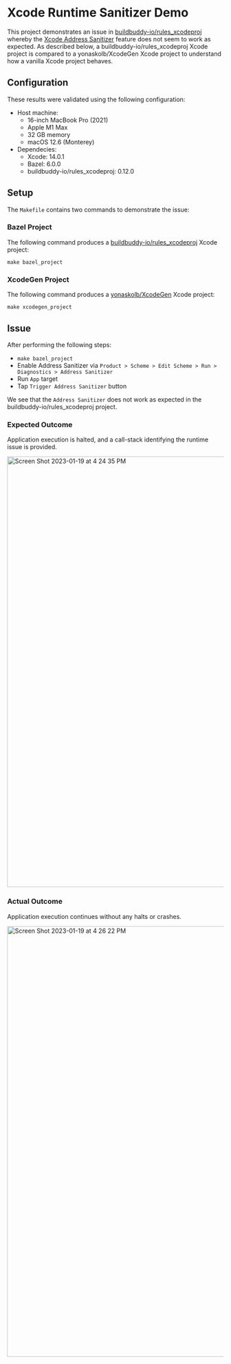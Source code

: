 # Xcode Runtime Sanitizer Demo

This project demonstrates an issue in [buildbuddy-io/rules_xcodeproj](https://github.com/buildbuddy-io/rules_xcodeproj) whereby the [Xcode Address Sanitizer](https://developer.apple.com/documentation/xcode/diagnosing-memory-thread-and-crash-issues-early) feature does not seem to work as expected. As described below, a buildbuddy-io/rules_xcodeproj Xcode project is compared to a yonaskolb/XcodeGen Xcode project to understand how a vanilla Xcode project behaves.

## Configuration

These results were validated using the following configuration:

- Host machine:
    - 16-inch MacBook Pro (2021)
    - Apple M1 Max
    - 32 GB memory
    - macOS 12.6 (Monterey)
- Dependecies:
    - Xcode: 14.0.1
    - Bazel: 6.0.0
    - buildbuddy-io/rules_xcodeproj: 0.12.0

## Setup

The `Makefile` contains two commands to demonstrate the issue:

### Bazel Project

The following command produces a [buildbuddy-io/rules_xcodeproj](https://github.com/buildbuddy-io/rules_xcodeproj) Xcode project:
```
make bazel_project
```

### XcodeGen Project

The following command produces a [yonaskolb/XcodeGen](https://github.com/yonaskolb/XcodeGen) Xcode project:
```
make xcodegen_project
```

## Issue

After performing the following steps:
- `make bazel_project`
- Enable Address Sanitizer via `Product > Scheme > Edit Scheme > Run > Diagnostics > Address Sanitizer`
- Run `App` target
- Tap `Trigger Address Sanitizer` button

We see that the `Address Sanitizer` does not work as expected in the buildbuddy-io/rules_xcodeproj project.

### Expected Outcome

Application execution is halted, and a call-stack identifying the runtime issue is provided.

<img width="1000" alt="Screen Shot 2023-01-19 at 4 24 35 PM" src="https://user-images.githubusercontent.com/40372184/213565354-6be1978d-f209-459d-81af-a804213e15f7.png">

### Actual Outcome

Application execution continues without any halts or crashes.

<img width="1000" alt="Screen Shot 2023-01-19 at 4 26 22 PM" src="https://user-images.githubusercontent.com/40372184/213565652-c4f7081f-2574-48fb-9232-7ab311351cb8.png">
